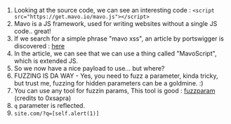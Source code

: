 1. Looking at the source code, we can see an interesting code : `<script src="https://get.mavo.io/mavo.js"></script>`
2. Mavo is a JS framework, used for writing websites without a single JS code.. great!
3. If we search for a simple phrase "mavo xss", an article by portswigger is discovered : <a href="https://portswigger.net/research/abusing-javascript-frameworks-to-bypass-xss-mitigations">here</a>
4. In the article, we can see that we can use a thing called "MavoScript", which is extended JS.
5. So we now have a nice payload to use... but where?
6. FUZZING IS DA WAY - Yes, you need to fuzz a parameter, kinda tricky, but trust me, fuzzing for hidden parameters can be a goldmine. :)
7. You can use any tool for fuzzin params, This tool is good : <a href="https://github.com/0xsapra/fuzzparam">fuzzparam</a> (credits to 0xsapra)
8. `q` parameter is reflected. 
9. `site.com/?q=[self.alert(1)]`
